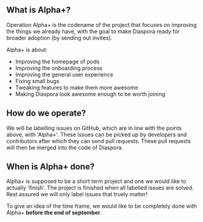 ## What is Alpha+?
Operation Alpha+ is the codename of the project that focuses on improving the things we already have, with the goal to make Diaspora ready for broader adoption (by sending out invites).

Alpha+ is about:

* Improving the homepage of pods
* Improving the onboarding process
* Improving the general user experience
* Fixing small bugs
* Tweaking features to make them more awesome
* Making Diaspora look awesome enough to be worth joining

## How do we operate?
We will be labelling issues on GitHub, which are in line with the points above, with 'Alpha+'. These issues can be picked up by developers and contributors after which they can send pull requests. These pull requests will then be merged into the code of Diaspora.

## When is Alpha+ done?
Alpha+ is supposed to be a short term project and one we would like to actually 'finish'. The project is finished when all labelled issues are solved. Rest assured we will only label issues that truely matter!

To give an idea of the time frame, we would like to be completely done with Alpha+ **before the end of september**.